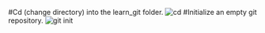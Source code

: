 #Cd (change directory) into the learn_git folder.
![cd](https://github.com/oumaa0/git-checkpoint/assets/153615550/1cbe90c4-e629-4271-97f1-e9edfcd1a8ae)
#Initialize an empty git repository.
![git init](https://github.com/oumaa0/git-checkpoint/assets/153615550/f4517516-57d3-4b5b-bdac-49d9b5b7dcdd)

